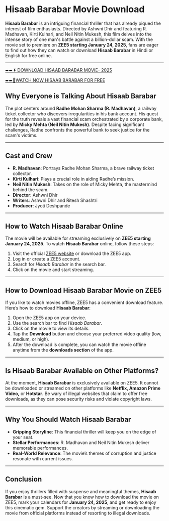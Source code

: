 # Hisaab Barabar Movie Download

**Hisaab Barabar** is an intriguing financial thriller that has already piqued the interest of film enthusiasts. Directed by Ashwni Dhir and featuring R. Madhavan, Kirti Kulhari, and Neil Nitin Mukesh, this film delves into the intense story of one man's battle against a billion-dollar scam. With the movie set to premiere on **ZEE5 starting January 24, 2025**, fans are eager to find out how they can watch or download **Hisaab Barabar** in Hindi or English for free online.

---

[➨➨ ⏬ DOWNLOAD HISAAB BARABAR MOVIE- 2025](https://bharatclubapk.com/)

[
➨➨🎥WATCH NOW HISAAB BARABAR FOR FREE](https://bharatclubapk.com/)

## Why Everyone is Talking About Hisaab Barabar

The plot centers around **Radhe Mohan Sharma (R. Madhavan)**, a railway ticket collector who discovers irregularities in his bank account. His quest for the truth reveals a vast financial scam orchestrated by a corporate bank, led by **Micky Mehta (Neil Nitin Mukesh)**. Despite facing significant challenges, Radhe confronts the powerful bank to seek justice for the scam's victims.

---

## Cast and Crew

- **R. Madhavan**: Portrays Radhe Mohan Sharma, a brave railway ticket collector.  
- **Kirti Kulhari**: Plays a crucial role in aiding Radhe’s mission.  
- **Neil Nitin Mukesh**: Takes on the role of Micky Mehta, the mastermind behind the scam.  
- **Director**: Ashwni Dhir  
- **Writers**: Ashwni Dhir and Ritesh Shashtri  
- **Producer**: Jyoti Deshpande  

---

## How to Watch Hisaab Barabar Online

The movie will be available for streaming exclusively on **ZEE5 starting January 24, 2025**. To watch **Hisaab Barabar** online, follow these steps:  

1. Visit the official [ZEE5 website](https://www.zee5.com) or download the ZEE5 app.  
2. Log in or create a ZEE5 account.  
3. Search for *Hisaab Barabar* in the search bar.  
4. Click on the movie and start streaming.  

---

## How to Download Hisaab Barabar Movie on ZEE5

If you like to watch movies offline, ZEE5 has a convenient download feature. Here’s how to download **Hisaab Barabar**:  

1. Open the ZEE5 app on your device.  
2. Use the search bar to find *Hisaab Barabar*.  
3. Click on the movie to view its details.  
4. Tap the **Download** button and choose your preferred video quality (low, medium, or high).  
5. After the download is complete, you can watch the movie offline anytime from the **downloads section** of the app.  

---

## Is Hisaab Barabar Available on Other Platforms?

At the moment, **Hisaab Barabar** is exclusively available on ZEE5. It cannot be downloaded or streamed on other platforms like **Netflix, Amazon Prime Video,** or **Hotstar**. Be wary of illegal websites that claim to offer free downloads, as they can pose security risks and violate copyright laws.

---

## Why You Should Watch Hisaab Barabar

- **Gripping Storyline**: This financial thriller will keep you on the edge of your seat.  
- **Stellar Performances**: R. Madhavan and Neil Nitin Mukesh deliver memorable performances.  
- **Real-World Relevance**: The movie’s themes of corruption and justice resonate with current issues.  

---

## Conclusion

If you enjoy thrillers filled with suspense and meaningful themes, **Hisaab Barabar** is a must-see. Now that you know how to download the movie on ZEE5, mark your calendars for **January 24, 2025**, and get ready to enjoy this cinematic gem. Support the creators by streaming or downloading the movie from official platforms instead of resorting to illegal downloads.

